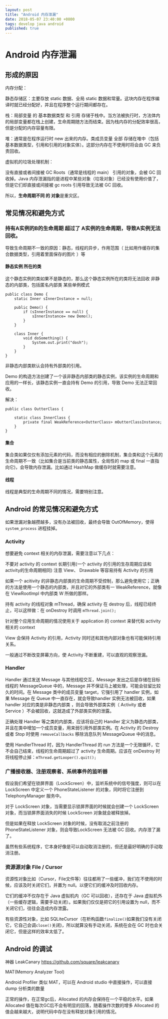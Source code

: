 ```yaml
---
layout: post
title: "Android 内存泄漏"
date: 2018-05-07 23:40:00 +0800
tags: develop java android
published: true
---
```

# Android 内存泄漏

## 形成的原因

内存分配：

静态存储区：主要存放 static 数据、全局 static 数据和常量。这块内存在程序编译时就已经分配好，并且在程序整个运行期间都存在。

栈：局部变量 的 基本数据类型 和 引用 存储于栈中。当方法被执行时，方法体内的局部变量都在栈上创建，生命周期随方法而结束。因为栈内存的分配效率很高，但是分配的内存容量有限。

堆：通常是在程序运行时 new 出来的内存。类成员变量 全部 存储在堆中（包括基本数据类型，引用和引用的对象实体）。这部分内存在不使用时将会由 GC 来负责回收。

虚拟机的垃圾处理机制：

没有直接或者间接被 GC Roots（通常是线程的 main） 引用的对象，会被 GC 回收掉。Java 内存泄漏指的是进程中某些对象（垃圾对象）已经没有使用价值了，但是它们却直接或间接被 gc roots 引用导致无法被 GC 回收。

所以，**生命周期不同 的 对象**是重灾区。

## 常见情况和避免方式

### 持有A实例的B的生命周期 超过了 A实例的生命周期，导致A实例无法回收。

导致生命周期不一致的原因：静态，线程的异步，作用范围（ 比如用作缓存的集合数据类型，引用着里面保存的图片 ）等

#### 静态实例 所在的类

这个静态实例的类如果不是静态的，那么这个静态实例所在的类将无法回收
非静态的内部类，包括匿名内部类
某些单例模式
```
public class Demo {
    static Inner sInnerInstance = null;

    public Demo() {
        if (sInnerInstance == null) {
            sInnerInstance= new Demo();
        }
    }

    class Inner {
        void doSomething() {
            System.out.print("dosh");
        }
    }
}
```
非静态内部类默认会持有外部类的引用。

Demo 的构造方法创建了一个该非静态内部类的静态实例，该实例的生命周期和应用的一样长，该静态实例一直会持有 Demo 的引用，导致 Demo 无法正常回收。

解决：
```
public class OutterClass {

    static class InnerClass {
        private final WeakReference<OutterClass> mOutterClassInstance;
    }
}
```

#### 集合

集合类如果仅仅有添加元素的代码，而没有相应的删除机制，集合类和这个元素的生命周期不一致（比如集合是当前类的静态属性，全局性的 map 或 final 一直指向它)，会导致内存泄漏。比如通过 HashMap 做缓存时就需要注意。 

#### 线程

线程是典型的生命周期不同的情况，需要特别注意。

## Android 的常见情况和避免方式

如果泄漏对象越攒越多，没有办法被回收，最终会导致 OutOfMemory，使得 `system_process` 进程挂掉。

### Activity

想要避免 context 相关的内存泄漏，需要注意以下几点：

不要对 activity 的 context 长期引用(一个 activity 的引用的生存周期应该和activity的生命周期相同)
注意 View、 Drawable 等容易持有 Activity 的引用

如果一个 acitivity 的非静态内部类的生命周期不受控制，那么避免使用它；正确的方法是使用一个静态的内部类，并且对它的外部类有一 WeakReference，就像在 ViewRootImpl 中内部类 W 所做的那样。

持有 activity 的线程对象 mThread，确保 activity 在 destroy 后，线程已经终止，可以这样做：在 onDestroy 时调用 `mThread.join();`

针对整个应用生命周期的情况使用关于 application 的 context 来替代和 activity 相关的 context

View 会保持 Activity 的引用，Activity 同时还和其他内部对象也有可能保持引用关系。

一般通过不断改变屏幕方向，使 Activity 不断重建，可以直观的观察泄漏。


### Handler

Handler 通过发送 Message 与其他线程交互，Message 发出之后是存储在目标线程的 MessageQueue 中的，Message 并不保证马上被处理，可能会驻留比较久的时间。在 Message 类中的成员变量 target，它强引用了 handler 实例，如果 Message 在 Queue 中一直存在，就会导致handler 实例无法被回收，如果 handler 对应的类是非静态内部类 ，则会导致外部类实例（ Activity 或者 Service ）不会被回收，这就造成了外部类实例的泄露。 

正确处理 Handler 等之类的内部类，应该将自己的 Handler 定义为静态内部类，并且在类中增加一个成员变量，用来弱引用外部类实例。在 Activity 的 Destroy 或者 Stop 时使用 `removeCallbacks` 移除消息队列 MessageQueue 中的消息。

使用 HandlerThread 时，因为 HandlerThread 的 run 方法是一个无限循环，它不会自己结束，线程的生命周期超过了 activity 生命周期。应该在 onDestroy 时将线程停止掉：`mThread.getLooper().quit();`

### 广播接收器、注册观察者、系统事件的监听器

假设我们希望在锁屏界面（LockScreen）中，监听系统中的信号强度，则可以在 LockScreen 中定义一个 PhoneStateListener 的对象，同时将它注册到 TelephonyManager 服务中。

对于 LockScreen 对象，当需要显示锁屏界面的时候就会创建一个 LockScreen 对象，而当锁屏界面消失的时候 LockScreen 对象就会被释放掉。

但是如果在释放 LockScreen 对象的时候，没有取消之前注册的 PhoneStateListener 对象，则会导致LockScreen 无法被 GC 回收。内存泄了漏了。

虽然有些系统程序，它本身好像是可以自动取消注册的，但还是最好明确的手动取消注册。


### 资源源对象 File / Cursor

资源性对象比如（Cursor，File文件等）往往都用了一些缓冲，我们在不使用的时候，应该及时关闭它们，并置为 null。以便它们的缓冲及时回收内存。

它们的缓冲不仅存在于 Java 虚拟机内（GC 可以回收），还存在于 Java 虚拟机外（一些缓存逻辑，需要手动关闭）。如果我们仅仅是把它的引用设置为 null，而不关闭它们，往往会造成内存泄露。

有些资源性对象，比如 SQLiteCursor（在析构函数`finalize()`如果我们没有关闭它，它自己会调`close()`关闭)，所以就算没有手动关闭，系统在会在 GC 时也会关闭它，但是这样的效率太低了。

## Android 的调试

神器 LeakCanary
<https://github.com/square/leakcanary>

MAT(Memory Analyzer Tool)
 
Android Profiler
类似 MAT，可以在 Android studio 中直接操作，可以直接 dump 分析类的数量

正常的操作，在正常gc后，Allocated 的内存会保持在一个平稳的水平。如果 Allocated 值在每次GC后不会有明显的回落，随着操作次数的增多 Allocated 的值会越来越大，说明代码中存在没有释放对象引用的情况。



